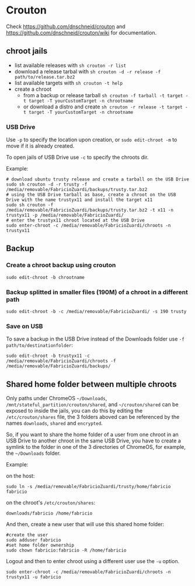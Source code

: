 Crouton
=======

Check https://github.com/dnschneid/crouton and https://github.com/dnschneid/crouton/wiki for documentation.

chroot jails
------------

- list available releases with ```sh crouton -r list``` 
- download a release tarbal with ```sh crouton -d -r release -f path/to/release.tar.bz2```
- list available targets with ```sh crouton -t help```
- create a chroot 
    - from a backup or release tarball ```sh crouton -f tarball -t target -t target -T yourCustomTarget -n chrootname``` 
    - or download a distro and create ```sh crouton -r release -t target -t target -T yourCustomTarget -n chrootname``` 

### USB Drive

Use ```-p``` to specify the location upon creation, or ```sudo edit-chroot -m```
to move if it is already created.

To open jails of USB Drive use ```-c``` to specify the chroots dir.

Example:

    # download ubuntu trusty release and create a tarball on the USB Drive
    sudo sh crouton -d -r trusty -f /media/removable/FabricioZuardi/backups/trusty.tar.bz2
    # using the USB Drive tarball as base, create a chroot on the USB Drive with the name trustyx11 and install the target x11
    sudo sh crouton -f /media/removable/FabricioZuardi/backups/trusty.tar.bz2 -t x11 -n trustyx11 -p /media/removable/FabricioZuardi/
    # enter the trustyx11 chroot located at the USB Drive
    sudo enter-chroot -c /media/removable/FabricioZuardi/chroots -n trustyx11    
Backup
------

### Create a chroot backup using crouton

    sudo edit-chroot -b chrootname 

### Backup splitted in smaller files (190M) of a chroot in a different path

    sudo edit-chroot -b -c /media/removable/FabricioZuardi/ -s 190 trusty

### Save on USB

To save a backup in the USB Drive instead of the Downloads folder use ```-f path/to/destinationfolder```:

```sudo edit-chroot -b trustyx11 -c /media/removable/FabricioZuardi/chroots -f /media/removable/FabricioZuardi/backups/```


Shared home folder between multiple chroots
-------------------------------------------

Only paths under ChromeOS ```~/Downloads```, ```/mnt/stateful_partition/crouton/shared```, and ```~/crouton/shared``` can be exposed to inside the jails, you can do this by editing the ```/etc/crouton/shares``` file, the 3 folders aboved can be referenced by the names ```downloads```, ```shared``` and ```encrypted```.

So, if you want to share the home folder of a user from one chroot in an USB Drive to another chroot in the same USB Drive, you have to create a symlink to the folder in one of the 3 directories of ChromeOS, for example, the  ```~/Downloads``` folder.

Example:

on the host:

    sudo ln -s /media/removable/FabricioZuardi/trusty/home/fabricio fabricio
    
on the chroot's ```/etc/crouton/shares```:

    downloads/fabricio /home/fabricio
    
And then, create a new user that will use this shared home folder:

    #create the user
    sudo adduser fabricio
    #set home folder ownership
    sudo chown fabricio:fabricio -R /home/fabricio
    
Logout and then to enter chroot using a different user use the ```-u``` option.

    sudo enter-chroot -c /media/removable/FabricioZuardi/chroots -n trustyx11 -u fabricio

